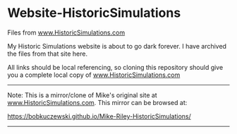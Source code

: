# Website-HistoricSimulations
Files from www.HistoricSimulations.com

My Historic Simulations website is about to go dark forever.  I have archived the files from that site here.

All links should be local referencing, so cloning this repository should give you a complete local copy of www.HistoricSimulations.com

---

Note: This is a mirror/clone of Mike's original site at www.HistoricSimulations.com. This mirror can be browsed at:

https://bobkuczewski.github.io/Mike-Riley-HistoricSimulations/

---
